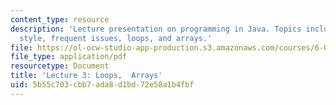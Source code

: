 ```yaml
---
content_type: resource
description: 'Lecture presentation on programming in Java. Topics include: good programming
  style, frequent issues, loops, and arrays.'
file: https://ol-ocw-studio-app-production.s3.amazonaws.com/courses/6-092-introduction-to-programming-in-java-january-iap-2010/5b55c703cbb7ada8d1bd72e58a1b4fbf_MIT6_092IAP10_lec03.pdf
file_type: application/pdf
resourcetype: Document
title: 'Lecture 3: Loops,  Arrays'
uid: 5b55c703-cbb7-ada8-d1bd-72e58a1b4fbf
---
```

